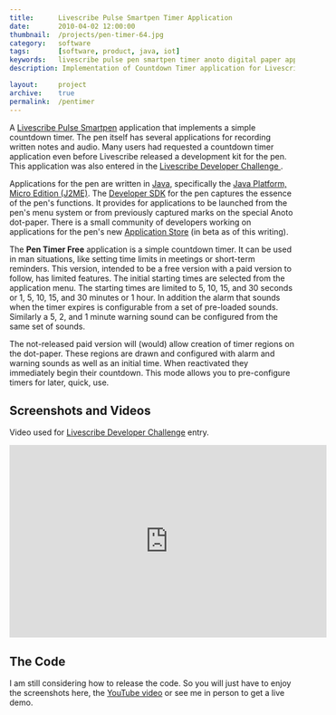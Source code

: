 ```yaml
---
title: 		Livescribe Pulse Smartpen Timer Application
date: 		2010-04-02 12:00:00
thumbnail: 	/projects/pen-timer-64.jpg
category: 	software
tags: 		[software, product, java, iot]
keywords: 	livescribe pulse pen smartpen timer anoto digital paper application java
description: Implementation of Countdown Timer application for Livescribe's Pulse Smartpen

layout: 	project
archive: 	true
permalink:  /pentimer
---
```

A <a href="http://www.livescribe.com/en-us/">Livescribe Pulse Smartpen</a>
application that implements a simple countdown timer. The pen itself has
several applications for recording written notes and audio. Many users
had requested a countdown timer application even before Livescribe
released a development kit for the pen. This application was also
entered in the 
    <a href="http://www.facebook.com/livescribe#!/livescribe?v=app_194322499426">
        Livescribe Developer Challenge
    </a>.

Applications for the pen are written in <a
href="http://java.sun.com">Java</a>, specifically the <a
href="http://java.sun.com/javame">Java Platform, Micro Edition
(J2ME)</a>. The <a href="http://livescribe.com/developer">Developer
SDK</a> for the pen captures the essence of the pen's functions. It
provides for applications to be launched from the pen's menu system or
from previously captured marks on the special Anoto dot-paper. There is
a small community of developers working on applications for the pen's
new <a href="http://www.livescribe.com/en-us/">Application Store</a> (in
beta as of this writing).

The <b>Pen Timer Free</b> application is a simple countdown timer. It
can be used in man situations, like setting time limits in meetings or
short-term reminders. This version, intended to be a free version with a
paid version to follow, has limited features. The initial starting times
are selected from the application menu. The starting times are limited
to 5, 10, 15, and 30 seconds or 1, 5, 10, 15, and 30 minutes or 1 hour.
In addition the alarm that sounds when the timer expires is configurable
from a set of pre-loaded sounds. Similarly a 5, 2, and 1 minute warning
sound can be configured from the same set of sounds.

The not-released paid version will (would) allow creation of timer
regions on the dot-paper. These regions are drawn and configured with
alarm and warning sounds as well as an initial time. When reactivated
they immediately begin their countdown. This mode allows you to
pre-configure timers for later, quick, use.

## Screenshots and Videos

Video used for <a
href="http://www.facebook.com/livescribe#!/livescribe?v=app_194322499426
">Livescribe Developer Challenge</a> entry.

<embed src="http://www.youtube.com/v/eD8nUVbAvCo&hl=en_US&fs=1&" type="application/x-shockwave-flash" allowscriptaccess="always" allowfullscreen="true" width="560" height="340"></embed>

## The Code
I am still considering how to release the code. So you will just have to
enjoy the screenshots here, the <a
href="http://www.youtube.com/watch?v=eD8nUVbAvCo">YouTube video</a> or
see me in person to get a live demo.
